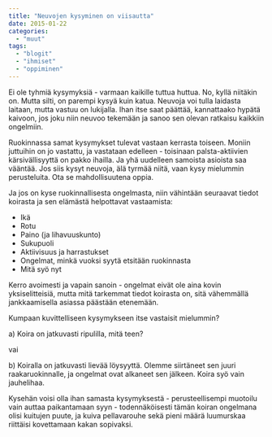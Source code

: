```yaml
---
title: "Neuvojen kysyminen on viisautta"
date: 2015-01-22
categories: 
  - "muut"
tags: 
  - "blogit"
  - "ihmiset"
  - "oppiminen"
---
```


Ei ole tyhmiä kysymyksiä - varmaan kaikille tuttua huttua. No, kyllä niitäkin on. Mutta silti, on parempi kysyä kuin katua. Neuvoja voi tulla laidasta laitaan, mutta vastuu on lukijalla. Ihan itse saat päättää, kannattaako hypätä kaivoon, jos joku niin neuvoo tekemään ja sanoo sen olevan ratkaisu kaikkiin ongelmiin.

<!--more-->

Ruokinnassa samat kysymykset tulevat vastaan kerrasta toiseen. Moniin juttuihin on jo vastattu, ja vastataan edelleen - toisinaan palsta-aktiivien kärsivällisyyttä on pakko ihailla. Ja yhä uudelleen samoista asioista saa vääntää. Jos siis kysyt neuvoja, älä tyrmää niitä, vaan kysy mielummin perusteluita. Ota se mahdollisuutena oppia.

Ja jos on kyse ruokinnallisesta ongelmasta, niin vähintään seuraavat tiedot koirasta ja sen elämästä helpottavat vastaamista:

- Ikä
- Rotu
- Paino (ja lihavuuskunto)
- Sukupuoli
- Aktiivisuus ja harrastukset
- Ongelmat, minkä vuoksi syytä etsitään ruokinnasta
- Mitä syö nyt

Kerro avoimesti ja vapain sanoin - ongelmat eivät ole aina kovin yksiselitteisiä, mutta mitä tarkemmat tiedot koirasta on, sitä vähemmällä jankkaamisella asiassa päästään etenemään.

Kumpaan kuvittelliseen kysymykseen itse vastaisit mielummin?

a) Koira on jatkuvasti ripulilla, mitä teen?

vai

b) Koiralla on jatkuvasti lievää löysyyttä. Olemme siirtäneet sen juuri raakaruokinnalle, ja ongelmat ovat alkaneet sen jälkeen. Koira syö vain jauhelihaa.

Kysehän voisi olla ihan samasta kysymyksestä - perusteellisempi muotoilu vain auttaa paikantamaan syyn - todennäköisesti tämän koiran ongelmana olisi kuitujen puute, ja kuiva pellavarouhe sekä pieni määrä luumurskaa riittäisi kovettamaan kakan sopivaksi.
